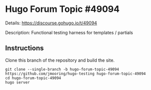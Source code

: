 # Hugo Forum Topic #49094

Details: <https://discourse.gohugo.io/t/49094>

Description: Functional testing harness for templates / partials

## Instructions

Clone this branch of the repository and build the site.

```text
git clone --single-branch -b hugo-forum-topic-49094 https://github.com/jmooring/hugo-testing hugo-forum-topic-49094
cd hugo-forum-topic-49094
hugo server
```
